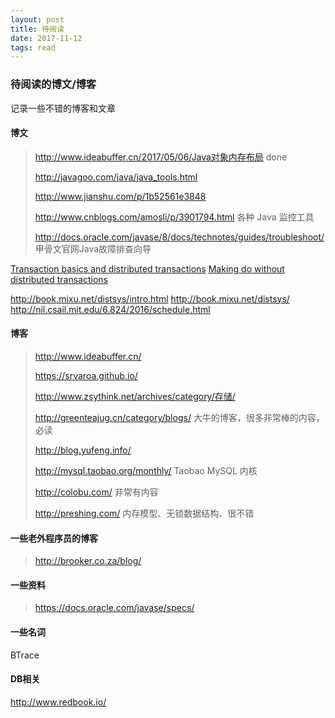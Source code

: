 ```yaml
---
layout: post
title: 待阅读
date: 2017-11-12
tags: read
---
```


### 待阅读的博文/博客

记录一些不错的博客和文章

<!-- more -->

#### 博文

><http://www.ideabuffer.cn/2017/05/06/Java对象内存布局> done
>
>http://javagoo.com/java/java_tools.html
>
>http://www.jianshu.com/p/1b52561e3848
>
>http://www.cnblogs.com/amosli/p/3901794.html   各种 Java 监控工具
>
>http://docs.oracle.com/javase/8/docs/technotes/guides/troubleshoot/  甲骨文官网Java故障排查向导

[Transaction basics and distributed transactions](https://www.ibm.com/developerworks/cloud/library/cl-manage-cloud-transactions_1/index.html)
[Making do without distributed transactions](https://www.ibm.com/developerworks/cloud/library/cl-manage-cloud-transactions_2/index.html?ca=drs-)

http://book.mixu.net/distsys/intro.html
http://book.mixu.net/distsys/
http://nil.csail.mit.edu/6.824/2016/schedule.html

#### 博客

><http://www.ideabuffer.cn/>
>
><https://srvaroa.github.io/>
>
><http://www.zsythink.net/archives/category/存储/>
>
>http://greenteajug.cn/category/blogs/  大牛的博客，很多非常棒的内容，必读
>
>http://blog.yufeng.info/
>
>http://mysql.taobao.org/monthly/  Taobao MySQL 内核 
>
>http://colobu.com/  非常有内容
>
>http://preshing.com/  内存模型、无锁数据结构、很不错

#### 一些老外程序员的博客

> http://brooker.co.za/blog/

#### 一些资料

> https://docs.oracle.com/javase/specs/

#### 一些名词

BTrace

#### DB相关

http://www.redbook.io/




